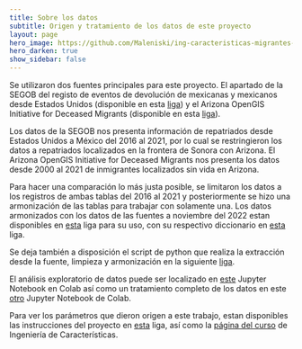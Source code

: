 ```yaml
---
title: Sobre los datos
subtitle: Origen y tratamiento de los datos de este proyecto
layout: page
hero_image: https://github.com/Maleniski/ing-caracteristicas-migrantes-sonora-arizona/raw/main/docs/imagenes/ARIVACA_CROSSES-800x500-1.jpg
hero_darken: true
show_sidebar: false
---
```


Se utilizaron dos fuentes principales para este proyecto. El apartado de la SEGOB del registo de eventos de devolución de mexicanas y mexicanos desde Estados Unidos (disponible en esta [liga](http://portales.segob.gob.mx/es/PoliticaMigratoria/EvDevMexEUU)) y el Arizona OpenGIS Initiative for Deceased Migrants (disponible en esta [liga](https://humaneborders.info/)).

Los datos de la SEGOB nos presenta información de repatriados desde Estados Unidos a México del 2016 al 2021, por lo cual se restringieron los datos a repatriados localizados en la frontera de Sonora con Arizona. El Arizona OpenGIS Initiative for Deceased Migrants nos presenta los datos desde 2000 al 2021 de inmigrantes localizados sin vida en Arizona. 

Para hacer una comparación lo más justa posible, se limitaron los datos a los registros de ambas tablas del 2016 al 2021 y posteriormente se hizo una armonización de las tablas para trabajar con solamente una. Los datos armonizados con los datos de las fuentes a noviembre del 2022 estan disponibles en [esta](https://github.com/Maleniski/ing-caracteristicas-migrantes-sonora-arizona/blob/main/migrantsdata.parquet.gzip) liga para su uso, con su respectivo diccionario en [esta](https://github.com/Maleniski/ing-caracteristicas-migrantes-sonora-arizona/blob/main/Diccionario.xlsx) liga.

Se deja también a disposición el script de python que realiza la extracción desde la fuente, limpieza y armonización en la siguiente [liga](https://github.com/Maleniski/ing-caracteristicas-migrantes-sonora-arizona/blob/main/script_limpieza_memm.py).

El análisis exploratorio de datos puede ser localizado en [este](https://colab.research.google.com/drive/1Fsi7c6mfygu9j_oj2BnoG1lCVmaGWYY8?usp=sharing) Jupyter Notebook en Colab así como un tratamiento completo de los datos en este [otro](https://colab.research.google.com/drive/1F4Tm9_K_bTLebk-QxemxPJVVjkkHA7Up?usp=sharing) Jupyter Notebook de Colab.

Para ver los parámetros que dieron origen a este trabajo, estan disponibles las instrucciones del proyecto en [esta](https://mcd-unison.github.io/ing-caract/proyecto4/) liga, así como la [página del curso](https://mcd-unison.github.io/ing-caract/) de Ingeniería de Características.
